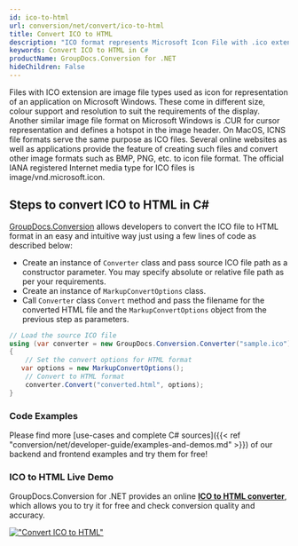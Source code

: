 ```yaml
---
id: ico-to-html
url: conversion/net/convert/ico-to-html
title: Convert ICO to HTML
description: "ICO format represents Microsoft Icon File with .ico extension. Learn how to convert ICO to HTML file programmatically in C# language using GroupDocs.Conversion for .NET library."
keywords: Convert ICO to HTML in C#
productName: GroupDocs.Conversion for .NET
hideChildren: False
---
```


Files with ICO extension are image file types used as icon for representation of an application on Microsoft Windows. These come in different size, colour support and resolution to suit the requirements of the display. Another similar image file format on Microsoft Windows is .CUR for cursor representation and defines a hotspot in the image header. On MacOS, ICNS file formats serve the same purpose as ICO files. Several online websites as well as applications provide the feature of creating such files and convert other image formats such as BMP, PNG, etc. to icon file format. The official IANA registered Internet media type for ICO files is image/vnd.microsoft.icon.

## Steps to convert ICO to HTML in C#

[GroupDocs.Conversion](https://products.groupdocs.com/conversion/net) allows developers to convert the ICO file to HTML format in an easy and intuitive way just using a few lines of code as described below:

* Create an instance of `Converter` class and pass source ICO file path as a constructor parameter. You may specify absolute or relative file path as per your requirements. 
* Create an instance of `MarkupConvertOptions` class.
* Call `Converter` class `Convert` method and pass the filename for the converted HTML file and the `MarkupConvertOptions` object from the previous step as parameters.

```csharp
// Load the source ICO file
using (var converter = new GroupDocs.Conversion.Converter("sample.ico"))
{
    // Set the convert options for HTML format
   var options = new MarkupConvertOptions();
    // Convert to HTML format
    converter.Convert("converted.html", options);
}
```

### Code Examples

Please find more [use-cases and complete C# sources]({{< ref "conversion/net/developer-guide/examples-and-demos.md" >}}) of our backend and frontend examples and try them for free!

### ICO to HTML Live Demo

GroupDocs.Conversion for .NET provides an online [**ICO to HTML converter**](https://products.groupdocs.app/conversion/ico-to-html), which allows you to try it for free and check conversion quality and accuracy.

[!["Convert ICO to HTML"](conversion/net/images/convert-to-html/convert-ico-to-html.png)](https://products.groupdocs.app/conversion/ico-to-html)